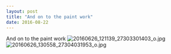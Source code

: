 ```yaml
---
layout: post
title: "And on to the paint work"
date: 2016-08-22 
---
```

And on to the paint work﻿
![20160626_121139_27303301403_o.jpg](/k100-project/Photos/22-08-2016/20160626_121139_27303301403_o.jpg)
![20160626_130558_27304031953_o.jpg](/k100-project/Photos/22-08-2016/20160626_130558_27304031953_o.jpg)
